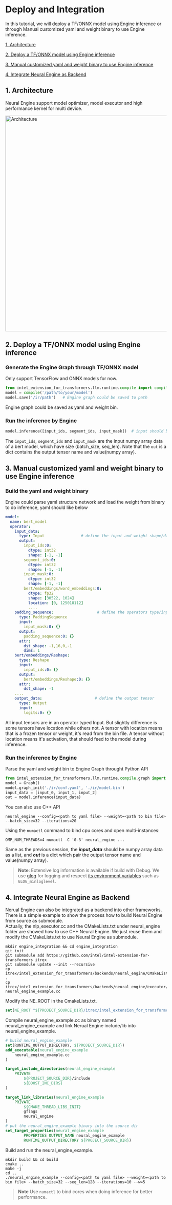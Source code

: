 Deploy and Integration
=====
In this tutorial, we will deploy a TF/ONNX model using Engine inference or through Manual customized yaml and weight binary to use Engine inference.

[1. Architecture](#1-architecture)

[2. Deploy a TF/ONNX model using Engine inference](#2-deploy-a-tfonnx-model-using-engine-inference)

[3. Manual customized yaml and weight binary to use Engine inference](#3-manual-customized-yaml-and-weight-binary-to-use-engine-inference)

[4. Integrate Neural Engine as Backend](#4-Integrate-Neural-Engine-as-Backend)

## 1. Architecture
Neural Engine support model optimizer, model executor and high performance kernel for multi device.

<a target="_blank" href="imgs/infrastructure.png">
  <img src="imgs/infrastructure.png" alt="Architecture" width=762 height=672>
</a>

## 2. Deploy a TF/ONNX model using Engine inference

### Generate the Engine Graph through TF/ONNX model

Only support TensorFlow and ONNX models for now.

```python
from intel_extension_for_transformers.llm.runtime.compile import compile
model = compile('/path/to/your/model')
model.save('/ir/path')   # Engine graph could be saved to path
```

Engine graph could be saved as yaml and weight bin.

### Run the inference by Engine

```python
model.inference([input_ids, segment_ids, input_mask])  # input should be numpy array data
```

The `input_ids`, `segment_ids` and `input_mask` are the input numpy array data of a bert model, which have size (batch_size, seq_len). Note that the `out` is a dict contains the output tensor name and value(numpy array).

## 3. Manual customized yaml and weight binary to use Engine inference

### Build the yaml and weight binary

Engine could parse yaml structure network and load the weight from binary to do inference, yaml should like below

```yaml
model:
  name: bert_model
  operator:
    input_data:
      type: Input                # define the input and weight shape/dtype/location
      output:
        input_ids:0:
          dtype: int32
          shape: [-1, -1]
        segment_ids:0:
          dtype: int32
          shape: [-1, -1]
        input_mask:0:
          dtype: int32
          shape: [-1, -1]
        bert/embeddings/word_embeddings:0:
          dtype: fp32
          shape: [30522, 1024]
          location: [0, 125018112]
          ....
    padding_sequence:                   # define the operators type/input/output/attr
      type: PaddingSequence
      input:
        input_mask:0: {}
      output:
        padding_sequence:0: {}
      attr:
        dst_shape: -1,16,0,-1
        dims: 1
    bert/embeddings/Reshape:
      type: Reshape
      input:
        input_ids:0: {}
      output:
        bert/embeddings/Reshape:0: {}
      attr:
        dst_shape: -1
    ....
    output_data:                       # define the output tensor
      type: Output
      input:
        logits:0: {}
```
All input tensors are in an operator typed Input. But slightly difference is some tensors have location while others not. A tensor with location means that is a frozen tensor or weight, it's read from the bin file. A tensor without location means it's activation, that should feed to the model during inference.

### Run the inference by Engine

Parse the yaml and weight bin to Engine Graph throught Python API

```python
from intel_extension_for_transformers.llm.runtime.compile.graph import Graph
model = Graph()
model.graph_init('./ir/conf.yaml', './ir/model.bin')
input_data = [input_0, input_1, input_2]
out = model.inference(input_data)
```

You can also use C++ API
```shell
neural_engine --config=<path to yaml file> --weight=<path to bin file> --batch_size=32 --iterations=20
```
Using the `numactl` command to bind cpu cores and open multi-instances:
```shell
OMP_NUM_THREADS=4 numactl -C '0-3' neural_engine ...
```
Same as the previous session, the ***input_data*** should be numpy array data as a list, and ***out*** is a dict which pair the output tensor name and value(numpy array).

>**Note**: Extensive log information is available if build with Debug. We use [glog](https://github.com/google/glog) for logging and respect [its environment variables](https://github.com/google/glog#setting-flags) such as `GLOG_minloglevel`.

## 4. Integrate Neural Engine as Backend
Nerual Engine can also be integrated as a backend into other frameworks. There is a simple example to show the process how to build Neural Engine from source as submodule.  
Actually, the nlp_executor.cc and the CMakeLists.txt under neural_engine folder are showed how to use C++ Neural Engine. We just reuse them and modify the CMakeLists.txt to use Neural Engine as submodule.
```shell
mkdir engine_integration && cd engine_integration
git init
git submodule add https://github.com/intel/intel-extension-for-transformers itrex
git submodule update --init --recursive
cp itrex/intel_extension_for_transformers/backends/neural_engine/CMakeLists.txt .
cp itrex/intel_extension_for_transformers/backends/neural_engine/executor/src/nlp_executor.cc neural_engine_example.cc
```
Modify the NE_ROOT in the CmakeLists.txt.
```cmake
set(NE_ROOT "${PROJECT_SOURCE_DIR}/itrex/intel_extension_for_transformers/backends/neural_engine")
```

Compile neural_engine_example.cc as binary named neural_engine_example and link Nerual Engine include/lib into neural_engine_example.
```cmake
# build neural_engine_example
set(RUNTIME_OUTPUT_DIRECTORY, ${PROJECT_SOURCE_DIR})
add_executable(neural_engine_example
    neural_engine_example.cc
)

target_include_directories(neural_engine_example
    PRIVATE
        ${PROJECT_SOURCE_DIR}/include
        ${BOOST_INC_DIRS}
)

target_link_libraries(neural_engine_example
    PRIVATE
        ${CMAKE_THREAD_LIBS_INIT}
        gflags
        neural_engine
)
# put the neural_engine_example binary into the source dir
set_target_properties(neural_engine_example
        PROPERTIES OUTPUT_NAME neural_engine_example
        RUNTIME_OUTPUT_DIRECTORY ${PROJECT_SOURCE_DIR})
```

Build and run the neural_engine_example.
```shell
mkdir build && cd build
cmake ..
make -j
cd ..
./neural_engine_example --config=<path to yaml file> --weight=<path to bin file> --batch_size=32 --seq_len=128 --iterations=10 --w=5
```
>**Note** Use `numactl` to bind cores when doing inference for better performance.
